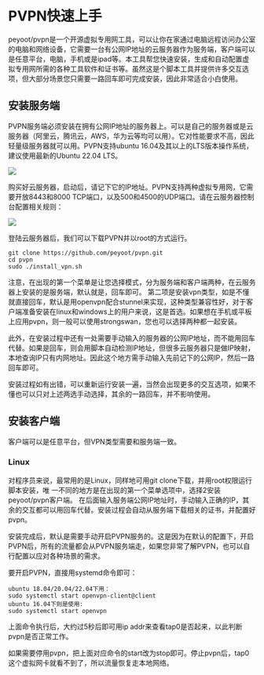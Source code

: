 # PVPN快速上手
peyoot/pvpn是一个开源虚拟专用网工具，可以让你在家通过电脑远程访问办公室的电脑和网络设备，它需要一台有公网IP地址的云服务器作为服务端，客户端可以是任意平台，电脑，手机或是ipad等。本工具帮您快速安装，生成和自动配置虚拟专用网所需的各种工具软件和证书等。虽然这是个脚本工具并提供许多交互选项，但大部分场景您只需要一路回车即可完成安装，因此非常适合小白使用。

## 安装服务端

PVPN服务端必须安装在拥有公网IP地址的服务器上。可以是自己的服务器或是云服务器（阿里云，腾讯云，AWS，华为云等均可以用）。它对性能要求不高，因此轻量级服务器就可以用。PVPN支持ubuntu 16.04及其以上的LTS版本操作系统，建议使用最新的Ubuntu 22.04 LTS。

![](https://www.eccee.com/wp-content/uploads/2021/04/2021041706162898.png)

购买好云服务器，启动后，请记下它的IP地址。PVPN支持两种虚拟专用网，它需要开放8443和8000 TCP端口，以及500和4500的UDP端口。请在云服务器控制台配置相关规则：


![](https://www.eccee.com/wp-content/uploads/2021/04/2021041706271697.png)

登陆云服务器后，我们可以下载PVPN并以root的方式运行。

```
git clone https://github.com/peyoot/pvpn.git
cd pvpn 
sudo ./install_vpn.sh
```
注意，在出现的第一个菜单是让您选择模式，分为服务端和客户端两种，在云服务器上安装的是服务端，默认就是，回车即可。
第二项是安装vpn类型，如是不懂就直接回车，默认是用openvpn配合stunnel来实现，这种类型兼容性好，对于客户端准备安装在linux和windows上的用户来说，这是首选。如果想在手机或平板上应用pvpn，则一般可以使用strongswan，您也可以选择两种都一起安装。

此外，在安装过程中还有一处需要手动输入的服务器的公网IP地址，而不能用回车代替。如果是回车，则会用脚本自动检测IP地址，但很多云服务器只是做IP映射，本地查询IP只有内网地址。因此这个地方需手动输入先前记下的公网IP，然后一路回车即可。

安装过程如有出错，可以重新运行安装一遍，当然会出现更多的交互选项，如果不懂也可以只对上述两选手动选择，其余的一路回车，并不影响使用。

## 安装客户端
客户端可以是任意平台，但VPN类型需要和服务端一致。

###  Linux
对程序员来说，最常用的是Linux，同样地可用git clone下载，并用root权限运行脚本安装，唯 一不同的地方是在出现的第一个菜单选项中，选择2安装peyoot/pvpn客户端。
在后面输入服务端公网IP地址时，手动输入正确的IP，其余的交互都可以用回车代替。安装过程会自动从服务端下载相关的证书，并配置好pvpn。

安装完成后，默认是需要手动开启PVPN服务的。这是因为在默认的配置下，开启PVPN后，所有的流量都会从PVPN服务端走，如果您非常了解PVPN，也可以自行配置以应对各种场景的需求。

要开启PVPN，直接用systemd命令即可：

```
ubuntu 18.04/20.04/22.04下用： 
sudo systemctl start openvpn-client@client 
ubuntu 16.04下则是使用: 
sudo systemctl start openvpn
```
上面命令执行后，大约过5秒后即可用ip addr来查看tap0是否起来，以此判断pvpn是否正常工作。

如果需要停用pvpn，把上面对应命令的start改为stop即可。停止pvpn后，tap0这个虚拟网卡就看不到了，所以流量恢复走本地网络。


